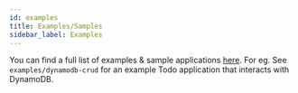 ```yaml
---
id: examples
title: Examples/Samples
sidebar_label: Examples
---
```


You can find a full list of examples & sample applications [here](https://github.com/serverless-nextjs/serverless-next.js/tree/master/packages/serverless-component/examples). 
For eg. See `examples/dynamodb-crud` for an example Todo application that interacts with DynamoDB. 